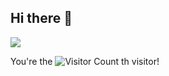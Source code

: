 ## Hi there 👋

![](https://github-readme-stats.vercel.app/api?username=stceum&show_icons=true&theme=transparent)

You're the ![Visitor Count](https://profile-counter.glitch.me/stceum/count.svg) th visitor!
<!--
**stceum/stceum** is a ✨ _special_ ✨ repository because its `README.md` (this file) appears on your GitHub profile.

Here are some ideas to get you started:

- 🔭 I’m currently working on ...
- 🌱 I’m currently learning ...
- 👯 I’m looking to collaborate on ...
- 🤔 I’m looking for help with ...
- 💬 Ask me about ...
- 📫 How to reach me: ...
- 😄 Pronouns: ...
- ⚡ Fun fact: ...
-->
